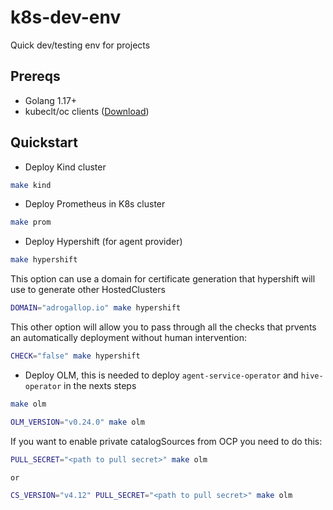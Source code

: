 # k8s-dev-env
Quick dev/testing env for projects

## Prereqs

- Golang 1.17+
- kubeclt/oc clients ([Download](https://kubernetes.io/docs/tasks/tools/install-kubectl-linux/))

## Quickstart

- Deploy Kind cluster

```bash
make kind
```

- Deploy Prometheus in K8s cluster

```bash
make prom
```

- Deploy Hypershift (for agent provider)

```bash
make hypershift
```

This option can use a domain for certificate generation that hypershift will use to generate other HostedClusters

```bash
DOMAIN="adrogallop.io" make hypershift
```

This other option will allow you to pass through all the checks that prvents an automatically deployment without human intervention:

```bash
CHECK="false" make hypershift
```

- Deploy OLM, this is needed to deploy `agent-service-operator` and `hive-operator` in the nexts steps

```bash
make olm

OLM_VERSION="v0.24.0" make olm
```

If you want to enable private catalogSources from OCP you need to do this:

```bash
PULL_SECRET="<path to pull secret>" make olm

or

CS_VERSION="v4.12" PULL_SECRET="<path to pull secret>" make olm
```